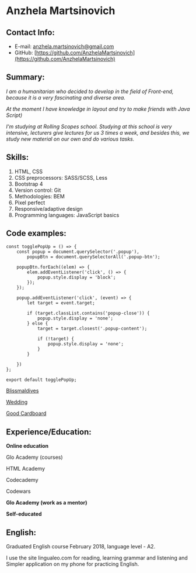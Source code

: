 # Anzhela Martsinovich

## Contact Info:
* E-mail: anzhela.martsinovich@gmail.com
* GitHub: [https://github.com/AnzhelaMartsinovich](https://github.com/AnzhelaMartsinovich)


## Summary:

*I am a humanitarian who decided to develop in the field of Front-end, because it is a very fascinating and diverse area.*

*At the moment I have knowledge in layout and try to make friends with Java Script)*

*I'm studying at Rolling Scopes school. Studying at this school is very intensive, lecturers give lectures for us 3 times a week, and besides this, we study new material on our own and do various tasks.*

## Skills:

1. HTML, CSS
1. CSS preprocessors: SASS/SCSS, Less
1. Bootstrap 4
1. Version control: Git
1. Methodologies: BEM
1. Pixel perfect
1. Responsive/adaptive design
1. Programming languages: JavaScript basics

## Code examples:

```
const togglePopUp = () => {
	const popup = document.querySelector('.popup'),
		popupBtn = document.querySelectorAll('.popup-btn');

	popupBtn.forEach((elem) => {
		elem.addEventListener('click', () => {
			popup.style.display = 'block';
		});
	});

	popup.addEventListener('click', (event) => {
		let target = event.target;

		if (target.classList.contains('popup-close')) {
			popup.style.display = 'none';
		} else {
			target = target.closest('.popup-content');

			if (!target) {
				popup.style.display = 'none';
			}
		}

	})
};

export default togglePopUp;
```

[Blissmaldives](http://martsinovich-anzhela.ru/blissmaldives/)

[Wedding](http://martsinovich-anzhela.ru/diplom/)

[Good Cardboard](http://martsinovich-anzhela.ru/good_cardboard/)

## Experience/Education:

**Online education**

Glo Academy (courses)

HTML Academy

Codecademy

Codewars

**Glo Academy (work as a mentor)**

**Self-educated**

## English:

Graduated English course February 2018, language level - A2.

I use the site lingualeo.com for reading, learning grammar and listening and Simpler application on my phone for practicing English.